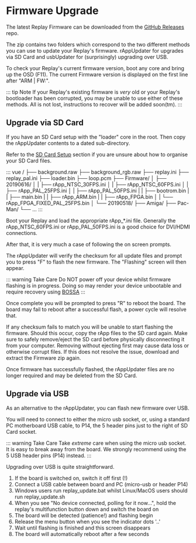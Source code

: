 # Firmware Upgrade

The latest Replay Firmware can be downloaded from the
[GitHub Releases](https://github.com/FPGAArcade/replay_release/tree/master/firmware/replay1)
repo.

The zip contains two folders which correspond to the two different methods you
can use to update your Replay's firmware. rAppUpdater for upgrades via SD Card
and usbUpdater for (surprisingly) upgrading over USB.

To check your Replay's current firmware version, boot any core and bring up
the OSD (F11). The current Firmware version is displayed on the first line
after "ARM | FW:".

<!-- TODO: screenshot showing firmware version on OSD -->

::: tip Note
If your Replay's existing firmware is _very_ old or your Replay's bootloader
has been corrupted, you may be unable to use either of these methods. All is not
lost, instructions to recover will be added soon(tm).
:::

## Upgrade via SD Card

If you have an SD Card setup with the "loader" core in the root. Then
copy the rAppUpdater contents to a dated sub-directory.

Refer to the [SD Card Setup](sd-setup) section if you are unsure about how to
organise your SD Card files.

::: vue
/
├── background.raw
├── background_rgb.raw
├── replay.ini
├── replay_pal.ini
├── loader.bin
├── loop.pcm
├── Firmware/
│   ├── 20190616/
│   |   ├── rApp_NTSC_30FPS.ini
│   |   ├── rApp_NTSC_60FPS.ini
│   |   ├── rApp_PAL_25FPS.ini
│   |   ├── rApp_PAL_50FPS.ini
|   |   ├── bootrom.bin
|   |   ├── main.bin
|   |   ├── rApp_ARM.bin
|   |   ├── rApp_FPGA.bin
│   |   └── rApp_FPGA_FIXED_PAL_25FPS.bin
│   └── 20190518/
├── Amiga/
├── Pac-Man/
└── ...
:::

Boot your Replay and load the appropriate rApp_*.ini file. Generally the
rApp_NTSC_60FPS.ini or rApp_PAL_50FPS.ini is a good choice for DVI/HDMI
connections.

After that, it is very much a case of following the on screen prompts.

The rAppUpdater will verify the checksum for all update files and
prompt you to press "F" to flash the new firmware. The "Flashing" screen will
then appear.

::: warning Take Care
Do NOT power off your device whilst firmware flashing is in progress. Doing so
may render your device unbootable and require recovery using
[BOSSA](http://www.shumatech.com/web/products/bossa)
:::

Once complete you will be prompted to press "R" to reboot the board. The board
may fail to reboot after a successful flash, a power cycle will resolve that.

If any checksum fails to match you will be unable to start flashing the
firmware. Should this occur, copy the rApp files to the SD card again. Make
sure to safely remove/eject the SD card before physically disconnecting it from
your computer. Removing without ejecting first may cause data loss or otherwise
corrupt files. If this does not resolve the issue, download and extract the
Firmware zip again.

Once firmware has successfully flashed, the rAppUpdater files are no longer
required and may be deleted from the SD Card.

## Upgrade via USB

As an alternative to the rAppUpdater, you can flash new firmware over USB.

<ZoomableImage src='/images/overview_replay1_usb_thumb.jpg' alt='USB Header'/>

You will need to connect to either the micro usb socket, or, using a standard
PC motherboard USB cable, to P14, the 5 header pins just to the right of SD Card
socket.

::: warning Take Care
Take _extreme_ care when using the micro usb socket. It is easy to break
away from the board. We strongly recommend using the 5 USB header pins (P14) instead.
:::

Upgrading over USB is quite straightforward.

  1. If the board is switched on, switch it off first (!)
  2. Connect a USB cable between board and PC (micro-usb or header P14)
  3. Windows users run replay_update.bat whilst Linux/MacOS users
     should run replay_update.sh
  4. When you see "No device connected, polling for it now...", hold the
     replay's multifunction button down and switch the board on
  5. The board will be detected (patience!) and flashing begin
  6. Release the menu button when you see the indicator dots '..'
  7. Wait until flashing is finished and this screen disappears
  8. The board will automatically reboot after a few seconds

